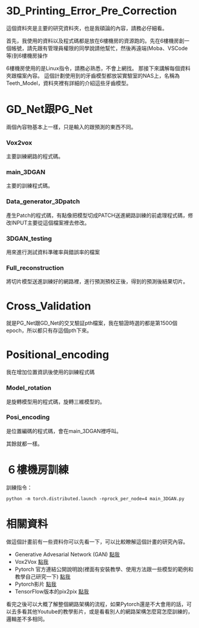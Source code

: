# 3D_Printing_Error_Pre_Correction
 
這個資料夾是主要的研究資料夾，也是我碩論的內容，請務必仔細看。

首先，我使用的資料以及程式碼都是放在6樓機房的資源跑的。先在6樓機房創一個帳號，請先跟有管理員權限的同學說請他幫忙，然後再遠端(Moba、VSCode等)到6樓機房操作

6樓機房使用的是Linux指令，請務必熟悉，不會上網找。
那接下來講解每個資料夾跟檔案內容。
這個計劃使用到的牙齒模型都放袃實驗室的NAS上，名稱為Teeth_Model，資料夾裡有詳細的介紹這些牙齒模型。

# GD_Net跟PG_Net
兩個內容物基本上一樣，只是輸入的跟預測的東西不同。
### Vox2vox
主要訓練網路的程式碼。
### main_3DGAN
主要的訓練程式碼。
### Data_generator_3Dpatch
產生Patch的程式碼，有點像把模型切成PATCH送進網路訓練的前處理程式碼，修改INPUT主要從這個檔案裡去修改。
### 3DGAN_testing
用來進行測試資料準確率與錯誤率的檔案
### Full_reconstruction
將切片模型送進訓練好的網路裡，進行預測預校正後，得到的預測後結果切片。 

# Cross_Validation
就是PG_Net跟GD_Net的交叉驗証pth檔案，我在驗證時選的都是第1500個epoch，所以都只有存這個pth下來。

# Positional_encoding
我在增加位置資訊後使用的訓練程式碼
### Model_rotation
是旋轉模型用的程式碼，旋轉三維模型的。
### Posi_encoding
是位置編碼的程式碼，會在main_3DGAN裡呼叫。

其餘就都一樣。

# ６樓機房訓練
訓練指令：

```
python -m torch.distributed.launch -nprock_per_node=4 main_3DGAN.py
```

# 相關資料
做這個計畫前有一些資料你可以先看一下，可以比較瞭解這個計畫的研究內容。

* Generative Advesarial Network (GAN)  [點我](https://arxiv.org/abs/1406.2661)
* Vox2Vox [點我](https://arxiv.org/abs/2003.13653)
* Pytorch 官方連結公開說明說(裡面有安裝教學、使用方法跟一些模型的範例和教學自己研究一下) [點我](https://pytorch.org/)
* Pytorch影片 [點我](https://www.youtube.com/playlist?list=PLqnslRFeH2UrcDBWF5mfPGpqQDSta6VK4)
* TensorFlow版本的pix2pix [點我](https://www.tensorflow.org/tutorials/generative/pix2pix)

看完之後可以大概了解整個網路架構的流程，如果Pytorch還是不大會用的話，可以去多看其他Youtube的教學影片，或是看看別人的網路架構怎麼寫怎麼訓練的，邏輯差不多相同。
